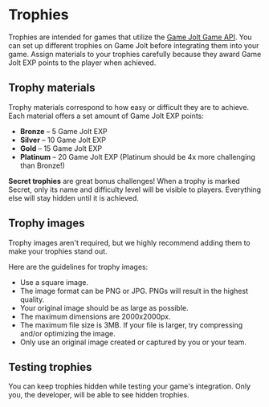 # Trophies

Trophies are intended for games that utilize the [Game Jolt Game API](https://gamejolt.com/developers/achievements). You can set up different trophies on Game Jolt before integrating them into your game. Assign materials to your trophies carefully because they award Game Jolt EXP points to the player when achieved.

## Trophy materials

Trophy materials correspond to how easy or difficult they are to achieve. Each material offers a set amount of Game Jolt EXP points:

- **Bronze** – 5 Game Jolt EXP
- **Silver** – 10 Game Jolt EXP
- **Gold** – 15 Game Jolt EXP
- **Platinum** – 20 Game Jolt EXP (Platinum should be 4x more challenging than Bronze!)

**Secret trophies** are great bonus challenges! When a trophy is marked Secret, only its name and difficulty level will be visible to players. Everything else will stay hidden until it is achieved.

## Trophy images

Trophy images aren't required, but we highly recommend adding them to make your trophies stand out.

Here are the guidelines for trophy images:

- Use a square image.
- The image format can be PNG or JPG. PNGs will result in the highest quality.
- Your original image should be as large as possible.
- The maximum dimensions are 2000x2000px.
- The maximum file size is 3MB. If your file is larger, try compressing and/or optimizing the image.
- Only use an original image created or captured by you or your team.

## Testing trophies

You can keep trophies hidden while testing your game's integration. Only you, the developer, will be able to see hidden trophies.
